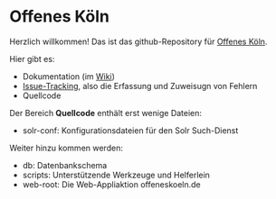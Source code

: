 # Offenes Köln

Herzlich willkommen! Das ist das github-Repository für [Offenes Köln](http://offeneskoeln.de/).

Hier gibt es:

- Dokumentation (im [Wiki](https://github.com/marians/offeneskoeln/wiki))
- [Issue-Tracking](https://github.com/marians/offeneskoeln/issues), also die Erfassung und Zuweisugn von Fehlern
- Quellcode

Der Bereich **Quellcode** enthält erst wenige Dateien:

- solr-conf: Konfigurationsdateien für den Solr Such-Dienst

Weiter hinzu kommen werden:

- db: Datenbankschema
- scripts: Unterstützende Werkzeuge und Helferlein
- web-root: Die Web-Appliaktion offeneskoeln.de

